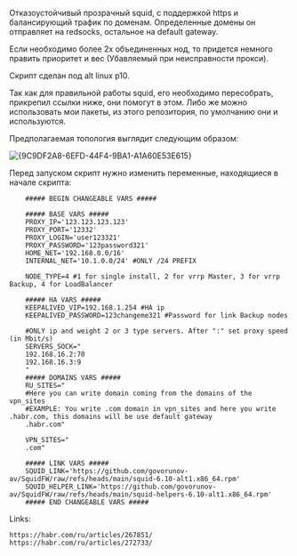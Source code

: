 
Отказоустойчивый прозрачный squid, с поддержкой https и балансирующий трафик по доменам. Определенные домены он отправляет на redsocks, остальное на default gateway.


Если необходимо более 2х объединенных нод, то придется немного править приоритет и вес (Убавляемый при неисправности прокси).

Скрипт сделан под alt linux p10. 

Так как для правильной работы squid, его необходимо пересобрать, прикрепил ссылки ниже, они помогут в этом. Либо же можно использовать мои пакеты, из этого репозитория, по умолчанию они и используются.


Предполагаемая топология выглядит следующим образом:

![{9C9DF2A8-6EFD-44F4-9BA1-A1A60E53E615}](https://github.com/user-attachments/assets/09e2f95d-4d50-4ba6-945c-1cc1e280d550)


Перед запуском скрипт нужно изменить переменные, находящиеся в начале скрипта:

        ##### BEGIN CHANGEABLE VARS #####
        
        ##### BASE VARS #####
        PROXY_IP='123.123.123.123'
        PROXY_PORT='12332'
        PROXY_LOGIN='user123321'
        PROXY_PASSWORD='123password321'
        HOME_NET='192.168.0.0/16'
        INTERNAL_NET='10.1.0.0/24' #ONLY /24 PREFIX
        
        NODE_TYPE=4 #1 for single install, 2 for vrrp Master, 3 for vrrp Backup, 4 for LoadBalancer
        
        ##### HA VARS #####
        KEEPALIVED_VIP=192.168.1.254 #HA ip
        KEEPALIVED_PASSWORD=123changeme321 #Password for link Backup nodes
        
        #ONLY ip and weight 2 or 3 type servers. After ":" set proxy speed (in Mbit/s)
        SERVERS_SOCK="
        192.168.16.2:70
        192.168.16.3:9
        "
        ##### DOMAINS VARS #####
        RU_SITES="
        #Here you can write domain coming from the domains of the vpn_sites
        #EXAMPLE: You write .com domain in vpn_sites and here you write .habr.com, this domains will be use default gateway
        .habr.com"
        
        VPN_SITES="
        .com"
        
        ##### LINK VARS #####
        SQUID_LINK='https://github.com/govorunov-av/SquidFW/raw/refs/heads/main/squid-6.10-alt1.x86_64.rpm'
        SQUID_HELPER_LINK='https://github.com/govorunov-av/SquidFW/raw/refs/heads/main/squid-helpers-6.10-alt1.x86_64.rpm'
        ##### END CHANGEABLE VARS #####

Links:

    https://habr.com/ru/articles/267851/
    https://habr.com/ru/articles/272733/

